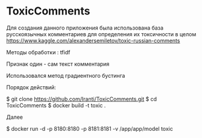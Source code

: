# ToxicComments

Для создания данного приложения была использована база русскоязычных
 комментариев для определения их токсичности в целом 
https://www.kaggle.com/alexandersemiletov/toxic-russian-comments
 
 Методы обработки : tfidf
 
 Признак один - сам текст комментария
 
 Использовался метод градиентного бустинга
 
 Порядок действий:
 
 $ git clone https://github.com/Iranti/ToxicComments.git
 $ cd ToxicComments
 $ docker build -t toxic .
 
 Далее 
 
 $ docker run -d -p 8180:8180 -p 8181:8181 -v /app/app/model toxic
 
 
